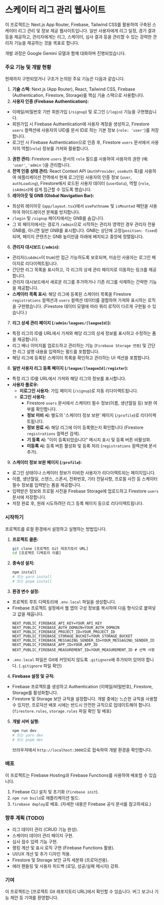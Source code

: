# 스케이터 리그 관리 웹사이트

이 프로젝트는 Next.js App Router, Firebase, Tailwind CSS를 활용하여 구축된 스케이터 리그 관리 및 정보 제공 웹사이트입니다. 일반 사용자에게 리그 일정, 경기 결과 등을 제공하고, 관리자에게는 리그, 스케이터, 심사 결과 등을 관리할 수 있는 강력한 관리자 기능을 제공하는 것을 목표로 합니다.

개발 과정은 Google Gemini 모델과 함께 대화하며 진행되었습니다.

### 주요 기능 및 개발 현황

현재까지 구현되었거나 구조가 논의된 주요 기능은 다음과 같습니다.

1.  **기술 스택:** Next.js (App Router), React, Tailwind CSS, Firebase (Authentication, Firestore, Storage)를 핵심 기술 스택으로 사용합니다.
2.  **사용자 인증 (Firebase Authentication):**

- 이메일/비밀번호 기반 회원가입 (`/signup`) 및 로그인 (`/login`) 기능을 구현했습니다.
- 회원가입 시 Firebase Authentication에 사용자 계정을 생성하고, Firestore `users` 컬렉션에 사용자의 UID를 문서 ID로 하는 기본 정보 (`role: 'user'`)를 저장합니다.
- 로그인 시 Firebase Authentication으로 인증 후, Firestore `users` 문서에서 사용자의 역할(`role`) 정보를 가져와 활용합니다.

3.  **권한 관리:** Firestore `users` 문서의 `role` 필드를 사용하여 사용자의 권한 (예: `'user'`, `'admin'`)을 관리합니다.
4.  **전역 인증 상태 관리:** React Context API (`AuthProvider`, `useAuth` 훅)를 사용하여 애플리케이션 전역에서 현재 로그인된 사용자의 인증 정보 (`user`, `authLoading`), Firestore에서 로드된 사용자 데이터 (`userData`), 역할 (`role`, `isAdmin`)에 쉽게 접근할 수 있도록 했습니다.
5.  **레이아웃 및 GNB (Global Navigation Bar):**

- 최상위 레이아웃 (`app/layout.tsx`)에서 `usePathname` 및 `isMounted` 패턴을 사용하여 하이드레이션 문제를 방지합니다.
- `/login` 및 `/signup` 페이지에서는 GNB를 숨깁니다.
- 그 외 페이지에서는 경로가 `/admin`으로 시작하는 관리자 영역인 경우 관리자 전용 GNB를, 아니면 일반 GNB를 표시합니다. GNB는 상단에 고정(`position: fixed`)되며, 페이지 콘텐츠는 GNB 높이만큼 아래에 배치되고 중앙에 정렬됩니다.

6.  **관리자 대시보드 (`/admin`):**

- 관리자(`isAdmin`이 true)만 접근 가능하도록 보호되며, 미승인 사용자는 로그인 페이지로 리다이렉트됩니다.
- 간단한 리그 목록을 표시하고, 각 리그의 상세 관리 페이지로 이동하는 링크를 제공합니다.
- 관리자 대시보드에서 새로운 리그를 추가하거나 기존 리그를 삭제하는 간략한 기능을 제공합니다.
- **스케이터 목록 표시:** 해당 리그에 등록된 스케이터 목록을 Firestore `registrations` 컬렉션과 `users` 컬렉션 데이터를 결합하여 가져와 표시하는 로직을 구현했습니다. (Firestore 데이터 모델에 따라 쿼리 로직이 다르게 구현될 수 있습니다.)

7.  **리그 상세 관리 페이지 (`/admin/leagues/[leagueId]`):**

- 특정 리그의 ID를 URL에서 가져와 해당 리그의 상세 정보를 표시하고 수정하는 폼을 제공합니다.
- 리그 배너 이미지를 업로드하고 관리하는 기능 (`Firebase Storage 연동`) 및 간단한 리그 설명 내용을 입력하는 필드를 포함합니다.
- 해당 리그에 등록된 스케이터 목록을 확인하고 관리하는 UI 섹션을 포함합니다.

8.  **일반 사용자 리그 등록 페이지 (`/league/[leagueId]/register`):**

- 특정 리그 ID를 URL에서 가져와 해당 리그의 정보를 표시합니다.
- **사용자 플로우:**
  - **미로그인 사용자:** 가입 페이지 (`/signup`)로 자동 리다이렉트됩니다.
  - **로그인 사용자:**
    - Firestore `users` 문서에서 스케이터 필수 정보(이름, 생년월일 등) 보완 여부를 확인합니다.
    - **정보 미비 시:** 별도의 '스케이터 정보 보완' 페이지 (`/profile`)로 리다이렉트됩니다.
    - **정보 완료 시:** 해당 리그에 이미 등록했는지 확인합니다 (Firestore `registrations` 컬렉션 검색).
    - **기 등록 시:** "이미 등록되었습니다" 메시지 표시 및 등록 버튼 비활성화.
    - **미등록 시:** 등록 버튼 활성화 및 등록 처리 (`registrations` 컬렉션에 문서 추가).

9.  **스케이터 정보 보완 페이지 (`/profile`):**

- 로그인 상태이나 스케이터 정보가 미비한 사용자가 리다이렉트되는 페이지입니다.
- 이름, 생년월일, 스탠스, 스폰서, 전화번호, 기타 전달사항, 프로필 사진 등 스케이터 필수 정보를 입력받는 폼을 제공합니다.
- 입력받은 정보와 프로필 사진을 Firebase Storage에 업로드하고 Firestore `users` 문서에 저장합니다.
- 저장 완료 후, 원래 시도하려던 리그 등록 페이지 등으로 리다이렉트됩니다.

### 시작하기

프로젝트를 로컬 환경에서 설정하고 실행하는 방법입니다.

1.  **프로젝트 클론:**
    ```bash
    git clone [프로젝트 Git 레포지토리 URL]
    cd [프로젝트 디렉토리 이름]
    ```
2.  **종속성 설치:**
    ```bash
    npm install
    # 또는 yarn install
    # 또는 pnpm install
    ```
3.  **환경 변수 설정:**

- 프로젝트 루트 디렉토리에 `.env.local` 파일을 생성합니다.
- Firebase 프로젝트 설정에서 웹 앱의 구성 정보를 복사하여 다음 형식으로 붙여넣고 값을 채웁니다.
  ```env
  NEXT_PUBLIC_FIREBASE_API_KEY=YOUR_API_KEY
  NEXT_PUBLIC_FIREBASE_AUTH_DOMAIN=YOUR_AUTH_DOMAIN
  NEXT_PUBLIC_FIREBASE_PROJECT_ID=YOUR_PROJECT_ID
  NEXT_PUBLIC_FIREBASE_STORAGE_BUCKET=YOUR_STORAGE_BUCKET
  NEXT_PUBLIC_FIREBASE_MESSAGING_SENDER_ID=YOUR_MESSAGING_SENDER_ID
  NEXT_PUBLIC_FIREBASE_APP_ID=YOUR_APP_ID
  NEXT_PUBLIC_FIREBASE_MEASUREMENT_ID=YOUR_MEASUREMENT_ID # 선택 사항
  ```
- `.env.local` 파일은 Git에 커밋되지 않도록 `.gitignore`에 추가되어 있어야 합니다. (`.gitignore` 파일 확인)

4.  **Firebase 설정 및 규칙:**

- Firebase 프로젝트를 생성하고 Authentication (이메일/비밀번호), Firestore, Storage를 활성화합니다.
- Firestore 및 Storage 보안 규칙을 설정합니다. 개발 중에는 느슨한 규칙을 사용할 수 있지만, 프로덕션 배포 시에는 반드시 안전한 규칙으로 업데이트해야 합니다. (`firestore.rules`, `storage.rules` 파일 확인 및 배포)

5.  **개발 서버 실행:**
    ```bash
    npm run dev
    # 또는 yarn dev
    # 또는 pnpm dev
    ```
    브라우저에서 `http://localhost:3000`으로 접속하여 개발 환경을 확인합니다.

### 배포

이 프로젝트는 Firebase Hosting과 Firebase Functions를 사용하여 배포할 수 있습니다.

1.  Firebase CLI 설치 및 초기화 (`firebase init`).
2.  `npm run build`로 애플리케이션 빌드.
3.  `firebase deploy`로 배포.
    (자세한 내용은 Firebase 공식 문서를 참고하세요.)

### 향후 계획 (TODO)

- 리그 데이터 관리 (CRUD 기능 완성).
- 스케이터 데이터 관리 페이지 구현.
- 심사 점수 입력 기능 구현.
- 랭킹 계산 및 표시 로직 구현 (Firebase Functions 활용).
- UI/UX 개선 및 추가 디자인 적용.
- Firestore 및 Storage 보안 규칙 세분화 (프로덕션용).
- 에러 핸들링 및 사용자 피드백 (로딩, 성공/실패 메시지) 강화.

### 기여

이 프로젝트는 [프로젝트 Git 레포지토리 URL]에서 확인할 수 있습니다. 버그 보고나 기능 제안 등 기여를 환영합니다.
